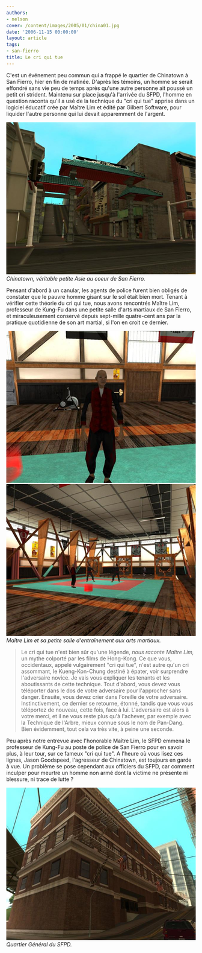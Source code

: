 ```yaml
---
authors:
- nelson
cover: /content/images/2005/01/china01.jpg
date: '2006-11-15 00:00:00'
layout: article
tags:
- san-fierro
title: Le cri qui tue
---
```



C'est un événement peu commun qui a frappé le quartier de Chinatown à San Fierro, hier en fin de matinée. D'après les témoins, un homme se serait effondré sans vie peu de temps après qu'une autre personne ait poussé un petit cri strident. Maintenu sur place jusqu'à l'arrivée du SFPD, l'homme en question raconta qu'il a usé de la technique du "cri qui tue" apprise dans un logiciel éducatif crée par Maître Lim et édité par Gilbert Software, pour liquider l'autre personne qui lui devait apparemment de l'argent.

![Chinatown, véritable petite Asie au coeur de San Fierro.](/content/images/2005/01/china01.jpg)
_Chinatown, véritable petite Asie au coeur de San Fierro._

Pensant d'abord à un canular, les agents de police furent bien obligés de constater que le pauvre homme gisant sur le sol était bien mort. Tenant à vérifier cette théorie du cri qui tue, nous avons rencontrés Maître Lim, professeur de Kung-Fu dans une petite salle d'arts martiaux de San Fierro, et miraculeusement conservé depuis sept-mille quatre-cent&nbsp;ans par la pratique quotidienne de son art martial, si l'on en croit ce dernier.

![](/content/images/2005/01/maitrelim.jpg)
![Maître Lim et sa petite salle d'entraînement aux arts martiaux.](/content/images/2005/01/cobra.jpg)
_Maître Lim et sa petite salle d'entraînement aux arts martiaux._

> Le cri qui tue n'est bien sûr qu'une légende, _nous raconte Maître Lim,_ un mythe colporté par les films de Hong-Kong. Ce que vous, occidentaux, appelé vulgairement "cri qui tue", n'est autre qu'un cri assommant, le Kueng-Kon-Chung destiné à épater, voir surprendre l'adversaire novice. Je vais vous expliquer les tenants et les aboutissants de cette technique. Tout d'abord, vous devez vous téléporter dans le dos de votre adversaire pour l'approcher sans danger. Ensuite, vous devez crier dans l'oreille de votre adversaire. Instinctivement, ce dernier se retourne, étonné, tandis que vous vous téléportez de nouveau, cette fois, face à lui. L'adversaire est alors à votre merci, et il ne vous reste plus qu'à l'achever, par exemple avec la Technique de l'Arbre, mieux connue sous le nom de Pan-Dang. Bien évidemment, tout cela va très vite, à peine une seconde.

Peu après notre entrevue avec l'honorable Maître Lim, le SFPD emmena le professeur de Kung-Fu au poste de police de San Fierro pour en savoir plus, à leur tour, sur ce fameux "cri qui tue". A l'heure où vous lisez ces lignes, Jason Goodspeed, l'agresseur de Chinatown, est toujours en garde à vue. Un problème se pose cependant aux officiers du SFPD, car comment inculper pour meurtre un homme non armé dont la victime ne présente ni blessure, ni trace de lutte ?

![Quartier Général du SFPD.](/content/images/2005/01/sfpd.jpg)
_Quartier Général du SFPD._